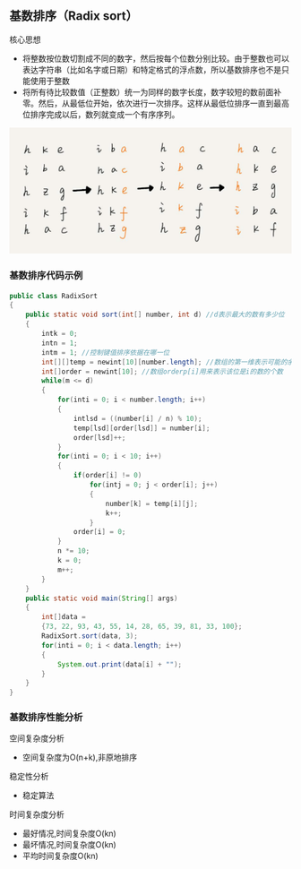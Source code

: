 <!-- ---
title: 基数排序
tags: 
- 基数排序
categories: 
- 算法
--- -->
## 基数排序（Radix sort）

核心思想
- 将整数按位数切割成不同的数字，然后按每个位数分别比较。由于整数也可以表达字符串（比如名字或日期）和特定格式的浮点数，所以基数排序也不是只能使用于整数
- 将所有待比较数值（正整数）统一为同样的数字长度，数字较短的数前面补零。然后，从最低位开始，依次进行一次排序。这样从最低位排序一直到最高位排序完成以后，数列就变成一个有序序列。

![基数排序](https://raw.githubusercontent.com/FameLsy/Images/master/data/基数排序.png)

### 基数排序代码示例

```java
public class RadixSort
{
    public static void sort(int[] number, int d) //d表示最大的数有多少位
    {
        intk = 0;
        intn = 1;
        intm = 1; //控制键值排序依据在哪一位
        int[][]temp = newint[10][number.length]; //数组的第一维表示可能的余数0-9
        int[]order = newint[10]; //数组orderp[i]用来表示该位是i的数的个数
        while(m <= d)
        {
            for(inti = 0; i < number.length; i++)
            {
                intlsd = ((number[i] / n) % 10);
                temp[lsd][order[lsd]] = number[i];
                order[lsd]++;
            }
            for(inti = 0; i < 10; i++)
            {
                if(order[i] != 0)
                    for(intj = 0; j < order[i]; j++)
                    {
                        number[k] = temp[i][j];
                        k++;
                    }
                order[i] = 0;
            }
            n *= 10;
            k = 0;
            m++;
        }
    }
    public static void main(String[] args)
    {
        int[]data =
        {73, 22, 93, 43, 55, 14, 28, 65, 39, 81, 33, 100};
        RadixSort.sort(data, 3);
        for(inti = 0; i < data.length; i++)
        {
            System.out.print(data[i] + "");
        }
    }
}
```
### 基数排序性能分析

空间复杂度分析
- 空间复杂度为O(n+k),非原地排序

稳定性分析
- 稳定算法

时间复杂度分析
- 最好情况,时间复杂度O(kn)
- 最坏情况,时间复杂度O(kn)
- 平均时间复杂度O(kn)

